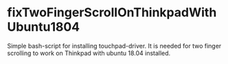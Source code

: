 # fixTwoFingerScrollOnThinkpadWithUbuntu1804

Simple bash-script for installing touchpad-driver.
It is needed for two finger scrolling to work on Thinkpad with ubuntu 18.04 installed.

